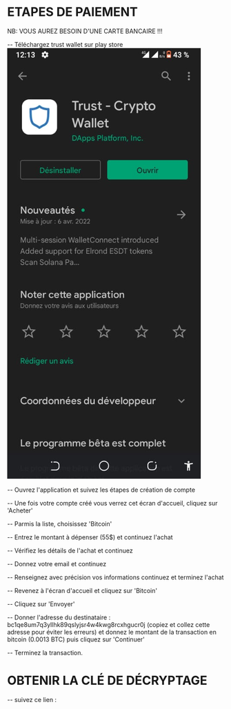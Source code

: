 
# ETAPES DE PAIEMENT

NB: VOUS AUREZ BESOIN D'UNE CARTE BANCAIRE !!!

-- Téléchargez trust wallet sur play store
<img src="https://github.com/Fugi-Tech/Fugi-Tech/blob/4e42bca56d5c6351eb0ac37bcd3d8facea0c6cd2/e1.jpg">

-- Ouvrez l'application et suivez les étapes de création de compte

-- Une fois votre compte créé vous verrez cet écran d'accueil, cliquez sur 'Acheter'

-- Parmis la liste, choisissez 'Bitcoin'

-- Entrez le montant à dépenser (55$) et continuez l'achat

-- Vérifiez les détails de l'achat et continuez

-- Donnez votre email et continuez

-- Renseignez avec précision vos informations continuez et terminez l'achat

-- Revenez à l'écran d'accueil et cliquez sur 'Bitcoin'

-- Cliquez sur 'Envoyer'

-- Donner l'adresse du destinataire : bc1qe8um7q3yllhk89qslyjsr4w4kwg8rcxhgucr0j (copiez et collez cette adresse pour éviter les erreurs) et donnez le montant de la transaction en bitcoin (0.0013 BTC) puis cliquez sur 'Continuer'

-- Terminez la transaction.

# OBTENIR LA CLÉ DE DÉCRYPTAGE

-- suivez ce lien : 
